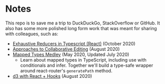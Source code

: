 # Notes

This repo is to save me a trip to DuckDuckGo, StackOverflow or GitHub. It also has some more polished long form work that was meant for sharing with colleagues, such as:

- [Exhaustive Reducers in Typescript (React)](exhaustive-reducer.md) (October 2020)
- [Approaches to Collaborative Editing](collaborative-editing.md) (August 2020)
- [Mapped Types Medley](mapped-types-medley.md) (May 2020, Updated July 2020)
  - Learn about mapped types in TypeScript, including use with conditionals and infer. Together we'll build a type-safe wrapper around react-router's `generatePath` method.
- [d3 with React + Hooks](d3-react-hooks.md) (August 2020)
